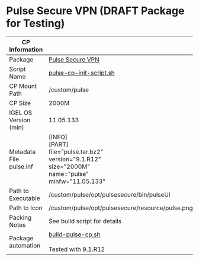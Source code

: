 # Pulse Secure VPN (DRAFT Package for Testing)

|  CP Information |            |
|------------------|------------|
| Package | [Pulse Secure VPN](https://my.pulsesecure.net/) |
| Script Name | [pulse-cp-init-script.sh](pulse-cp-init-script.sh) |
| CP Mount Path | /custom/pulse |
| CP Size | 2000M |
| IGEL OS Version (min) | 11.05.133 |
| Metadata File <br /> pulse.inf | [INFO] <br /> [PART] <br /> file="pulse.tar.bz2" <br /> version="9.1.R12" <br /> size="2000M" <br /> name="pulse" <br /> minfw="11.05.133" |
| Path to Executable | /custom/pulse/opt/pulsesecure/bin/pulseUI |
| Path to Icon | /custom/pulse/opt/pulsesecure/resource/pulse.png |
| Packing Notes | See build script for details |
| Package automation | [build-pulse-cp.sh](build-pulse-cp.sh) <br /><br /> Tested with 9.1.R12 |
